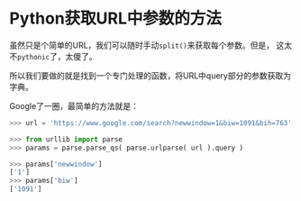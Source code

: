 # Python获取URL中参数的方法

虽然只是个简单的URL，我们可以随时手动`split()`来获取每个参数。但是，
这太不`pythonic`了，太傻了。

所以我们要做的就是找到一个专门处理的函数，将URL中query部分的参数获取为字典。

Google了一圈，最简单的方法就是：
```py
>>> url = 'https://www.google.com/search?newwindow=1&biw=1091&bih=763'

>>> from urllib import parse
>>> params = parse.parse_qs( parse.urlparse( url ).query )

>>> params['newwindow']
['1']
>>> params['biw']
['1091']
```

